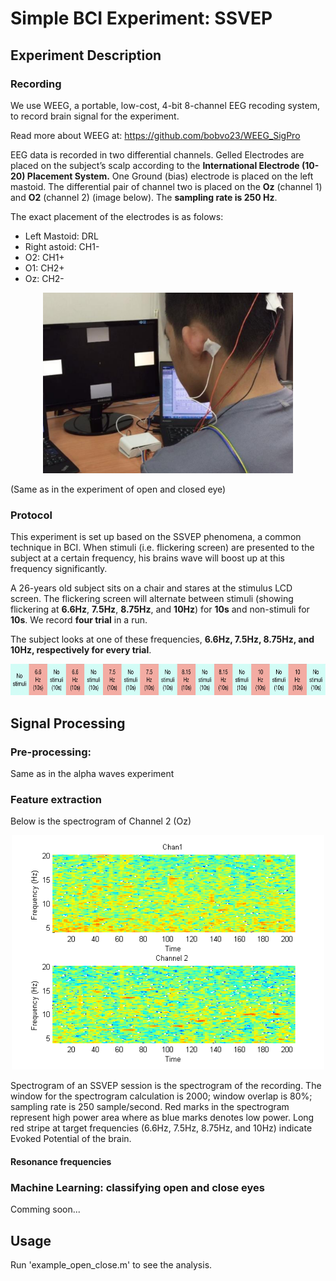 # Simple BCI Experiment: SSVEP

## Experiment Description

### Recording
We use WEEG, a portable, low-cost, 4-bit 8-channel EEG recoding system, to record brain signal for the experiment.

Read more about WEEG at: https://github.com/bobvo23/WEEG_SigPro

EEG data is recorded in two differential channels. Gelled Electrodes are placed on the subject’s scalp according to the **International Electrode (10-20) Placement System.** One Ground (bias) electrode is placed on the left mastoid. The differential pair of channel two is placed on the **Oz** (channel 1) and **O2** (channel 2) (image below). The **sampling rate is 250 Hz**. 

The exact placement of the electrodes is as folows:
- Left Mastoid: DRL
- Right astoid: CH1-
- O2: CH1+
- O1: CH2+
- Oz: CH2-

<p align="center">
    <img src="./images/electrode-placement.png" width=400 style="float:center">
</p>

(Same as in the experiment of open and closed eye)

### Protocol
This experiment is set up based on the SSVEP phenomena, a common technique in BCI. When stimuli (i.e. flickering screen) are presented to the subject at a certain frequency, his brains wave will boost up at this frequency significantly. 

A 26-years old subject sits on a chair and stares at the stimulus LCD screen. The flickering screen will alternate between stimuli (showing flickering at **6.6Hz**, **7.5Hz**, **8.75Hz**, and **10Hz**) for **10s** and non-stimuli for **10s**. We record **four trial** in a run. 

The subject looks at one of these frequencies, **6.6Hz, 7.5Hz, 8.75Hz, and 10Hz, respectively for every trial**. 

<p align="center" >
    <img src="./images/ssvep-protocol.png " height=50>
</p>


## Signal Processing

### Pre-processing:
Same as in the alpha waves experiment

### Feature extraction
Below is the spectrogram of Channel 2 (Oz)

<p align="center" >
    <img src="./images/spectrogram.png" width=500>
</p>

Spectrogram of an SSVEP session is the spectrogram of the recording. The window for the spectrogram calculation is 2000; window overlap is 80%; sampling rate is 250 sample/second. Red marks in the spectrogram represent high power area where as blue marks denotes low power. Long red stripe at target frequencies (6.6Hz, 7.5Hz, 8.75Hz, and 10Hz) indicate Evoked Potential of the brain.

#### Resonance frequencies


### Machine Learning: classifying open and close eyes
Comming soon...


## Usage
Run 'example_open_close.m' to see the analysis.